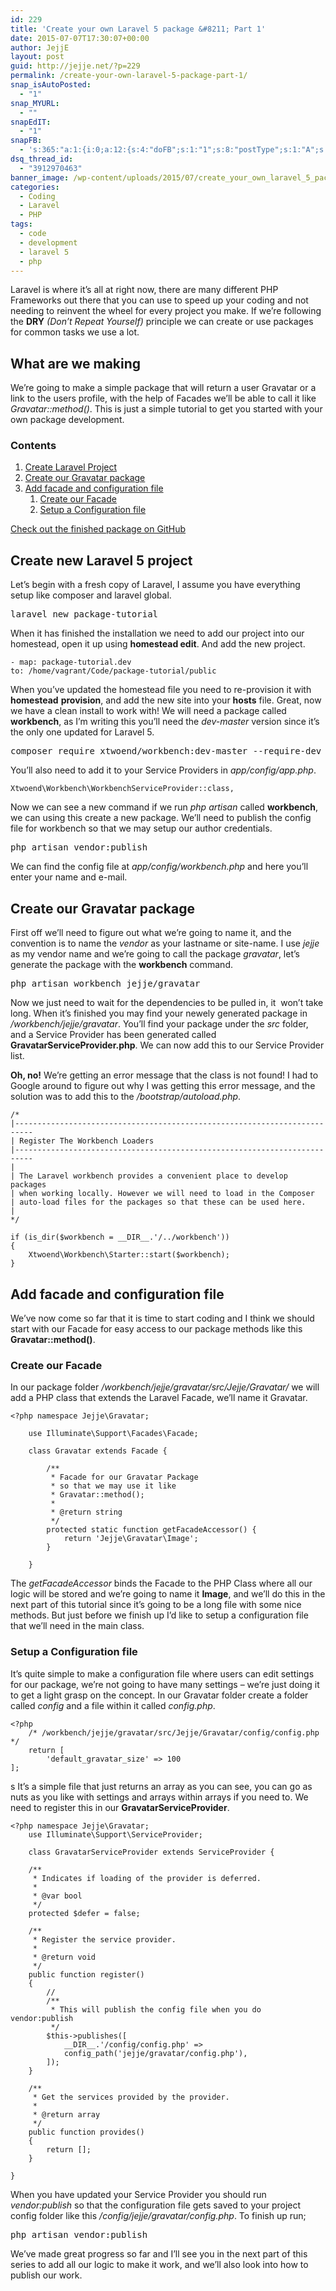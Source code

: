 ```yaml
---
id: 229
title: 'Create your own Laravel 5 package &#8211; Part 1'
date: 2015-07-07T17:30:07+00:00
author: JejjE
layout: post
guid: http://jejje.net/?p=229
permalink: /create-your-own-laravel-5-package-part-1/
snap_isAutoPosted:
  - "1"
snap_MYURL:
  - ""
snapEdIT:
  - "1"
snapFB:
  - 's:365:"a:1:{i:0;a:12:{s:4:"doFB";s:1:"1";s:8:"postType";s:1:"A";s:10:"AttachPost";s:1:"2";s:10:"SNAPformat";s:23:"(%TITLE%) at %SITENAME%";s:9:"isAutoImg";s:1:"A";s:8:"imgToUse";s:0:"";s:9:"isAutoURL";s:1:"A";s:8:"urlToUse";s:0:"";s:11:"isPrePosted";s:1:"1";s:8:"isPosted";s:1:"1";s:4:"pgID";s:31:"376126219133781_868728323206899";s:5:"pDate";s:19:"2015-07-07 17:30:26";}}";'
dsq_thread_id:
  - "3912970463"
banner_image: /wp-content/uploads/2015/07/create_your_own_laravel_5_package_pt1.png
categories:
  - Coding
  - Laravel
  - PHP
tags:
  - code
  - development
  - laravel 5
  - php
---
```

Laravel is where it&#8217;s all at right now, there are many different PHP Frameworks out there that you can use to speed up your coding and not needing to reinvent the wheel for every project you make. If we&#8217;re following the **DRY** _(Don&#8217;t Repeat Yourself)_ principle we can create or use packages for common tasks we use a lot.
<!--more-->
## What are we making

We&#8217;re going to make a simple package that will return a user Gravatar or a link to the users profile, with the help of Facades we&#8217;ll be able to call it like _Gravatar::method()_. This is just a simple tutorial to get you started with your own package development.

### Contents

  1. [Create Laravel Project](#create-new-laravel-5-project)
  2. [Create our Gravatar package](#create-our-gravatar-package)
  3. [Add facade and configuration file](#add-facade-and-configuration-file) 
      1. [Create our Facade](#create-our-facade)
      2. [Setup a Configuration file](#setup-a-configuration-file)

<a href="https://github.com/jejje/gravatar" target="_blank" rel="nofollow">Check out the finished package on GitHub</a>

<a name="create-new-laravel-5-project"></a>

## Create new Laravel 5 project

Let&#8217;s begin with a fresh copy of Laravel, I assume you have everything setup like composer and laravel global.

<pre class="highlight" title="Create a new laravel project">laravel new package-tutorial</pre>

When it has finished the installation we need to add our project into our homestead, open it up using **homestead edit**. And add the new project.

```yaml?start_inline=1
- map: package-tutorial.dev
to: /home/vagrant/Code/package-tutorial/public
```

When you&#8217;ve updated the homestead file you need to re-provision it with **homestead** **provision**, and add the new site into your **hosts** file. Great, now we have a clean install to work with! We will need a package called **workbench**, as I&#8217;m writing this you&#8217;ll need the _dev-master_ version since it&#8217;s the only one updated for Laravel 5.

<pre class="highlight" title="Require workbench with composer">composer require xtwoend/workbench:dev-master --require-dev</pre>


You&#8217;ll also need to add it to your Service Providers in _app/config/app.php_.

```php?start_inline=1
Xtwoend\Workbench\WorkbenchServiceProvider::class,
```

Now we can see a new command if we run _php artisan_ called **workbench**, we can using this create a new package. We&#8217;ll need to publish the config file for workbench so that we may setup our author credentials.

<pre class="lang:default decode:true" title="Publish Workbench's config">php artisan vendor:publish</pre>

We can find the config file at _app/config/workbench.php_ and here you&#8217;ll enter your name and e-mail.

<a name="create-our-gravatar-package"></a>

## Create our Gravatar package

First off we&#8217;ll need to figure out what we&#8217;re going to name it, and the convention is to name the _vendor_ as your lastname or site-name. I use _jejje_ as my vendor name and we&#8217;re going to call the package _gravatar_, let&#8217;s generate the package with the **workbench** command.

<pre class="lang:default decode:true " title="Create our gravatar package">php artisan workbench jejje/gravatar</pre>

Now we just need to wait for the dependencies to be pulled in, it  won&#8217;t take long. When it&#8217;s finished you may find your newely generated package in _/workbench/jejje/gravatar_. You&#8217;ll find your package under the _src_ folder, and a Service Provider has been generated called **GravatarServiceProvider.php**. We can now add this to our Service Provider list.

**Oh, no!** We&#8217;re getting an error message that the class is not found! I had to Google around to figure out why I was getting this error message, and the solution was to add this to the _/bootstrap/autoload.php_.

```php?start_inline=1
/*
|--------------------------------------------------------------------------
| Register The Workbench Loaders
|--------------------------------------------------------------------------
|
| The Laravel workbench provides a convenient place to develop packages
| when working locally. However we will need to load in the Composer
| auto-load files for the packages so that these can be used here.
|
*/

if (is_dir($workbench = __DIR__.'/../workbench'))
{
    Xtwoend\Workbench\Starter::start($workbench);
}
```

<a name="add-facade-and-configuration-file"></a>

## Add facade and configuration file

We&#8217;ve now come so far that it is time to start coding and I think we should start with our Facade for easy access to our package methods like this **Gravatar::method()**.

<a name="create-our-facade"></a>

### Create our Facade

In our package folder _/workbench/jejje/gravatar/src/Jejje/Gravatar/_ we will add a PHP class that extends the Laravel Facade, we&#8217;ll name it Gravatar.

```php?start_inline=1
<?php namespace Jejje\Gravatar;

    use Illuminate\Support\Facades\Facade;
    
    class Gravatar extends Facade {
    
        /**
         * Facade for our Gravatar Package
         * so that we may use it like
         * Gravatar::method();
         *
         * @return string
         */
        protected static function getFacadeAccessor() {
            return 'Jejje\Gravatar\Image';
        }
    
    }
```

The _getFacadeAccessor_ binds the Facade to the PHP Class where all our logic will be stored and we&#8217;re going to name it **Image**, and we&#8217;ll do this in the next part of this tutorial since it&#8217;s going to be a long file with some nice methods. But just before we finish up I&#8217;d like to setup a configuration file that we&#8217;ll need in the main class.

<a name="setup-a-configuration-file"></a>

### Setup a Configuration file

It&#8217;s quite simple to make a configuration file where users can edit settings for our package, we&#8217;re not going to have many settings &#8211; we&#8217;re just doing it to get a light grasp on the concept. In our Gravatar folder create a folder called _config_ and a file within it called _config.php_.

```php?start_inline=1
<?php
    /* /workbench/jejje/gravatar/src/Jejje/Gravatar/config/config.php */
    return [
        'default_gravatar_size' => 100
];
```
s
It&#8217;s a simple file that just returns an array as you can see, you can go as nuts as you like with settings and arrays within arrays if you need to. We need to register this in our **GravatarServiceProvider**.

```php?start_inline=1
<?php namespace Jejje\Gravatar;
    use Illuminate\Support\ServiceProvider;

    class GravatarServiceProvider extends ServiceProvider {

	/**
	 * Indicates if loading of the provider is deferred.
	 *
	 * @var bool
	 */
	protected $defer = false;

	/**
	 * Register the service provider.
	 *
	 * @return void
	 */
	public function register()
	{
		//
        /**
         * This will publish the config file when you do vendor:publish
         */
        $this->publishes([
            __DIR__.'/config/config.php' => 
            config_path('jejje/gravatar/config.php'),
        ]);
	}

	/**
	 * Get the services provided by the provider.
	 *
	 * @return array
	 */
	public function provides()
	{
		return [];
	}

}
```

When you have updated your Service Provider you should run _vendor:publish_ so that the configuration file gets saved to your project config folder like this _/config/jejje/gravatar/config.php_. To finish up run;

<pre class="lang:default decode:true">php artisan vendor:publish</pre>

We&#8217;ve made great progress so far and I&#8217;ll see you in the next part of this series to add all our logic to make it work, and we&#8217;ll also look into how to publish our work.



